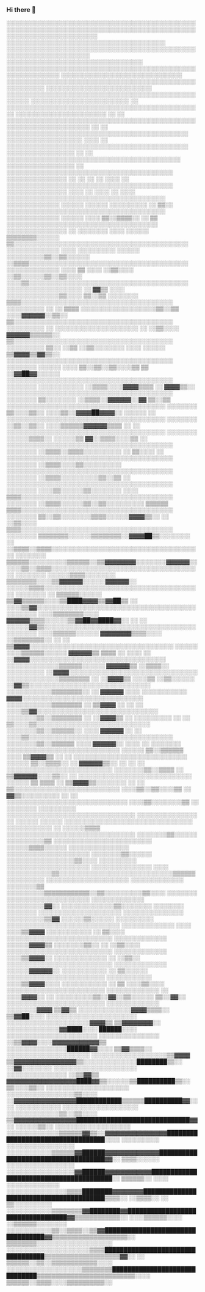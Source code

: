 ### Hi there 👋
░░░░░░░░░░░░░░░░░░░░░░░░░░░░░░░░░░░░░░░░░░░░░░░░░░░░░░░░░░░░░░░░░░░░░░░░░░░░░░░░░░░░░░░░░░░░░░░░░░░░░░░░░░░░░░░░░░░░░░░░░░░░
░░░░░░░░░░░░░░░░░░░░░░░░░░░░░░░░░░░░░░░░░░          ░░░░░░░░░░░░░░░░░░░░░░░░░░░░░░░░░░░░░░░░░░░░░░░░░░░░░░░░░░░░░░░░░░░░░░░░
░░░░░░░░░░░░░░░░░░░░░░░░░░░░░░░░░░░░                        ░░░░░░░░░░░░░░░░░░░░░░░░░░░░░░░░░░░░░░░░░░░░░░░░░░░░░░░░░░░░░░░░
░░░░░░░░░░░░░░░░░░░░░░░░░░░░░░░░                                ░░░░░░░░░░░░░░░░░░░░░░░░░░░░░░░░░░░░░░░░░░░░░░░░░░░░░░░░░░░░
░░░░░░░░░░░░░░░░░░░░░░░░░░░░                                        ░░░░░░░░░░░░░░░░░░░░░░░░░░░░░░░░░░░░░░░░░░░░░░░░░░░░░░░░
░░░░░░░░░░░░░░░░░░░░░░░░░░                                ░░            ░░░░░░░░░░░░░░░░░░░░░░░░░░░░░░░░░░░░░░░░░░░░░░░░░░░░
░░░░░░░░░░░░░░░░░░░░░░░░            ░░                      ░░            ░░░░░░░░░░░░░░░░░░░░░░░░░░░░░░░░░░░░░░░░░░░░░░░░░░
░░░░░░░░░░░░░░░░░░░░░░              ░░                        ░░            ░░░░░░░░░░░░░░░░░░░░░░░░░░░░░░░░░░░░░░░░░░░░░░░░
░░░░░░░░░░░░░░░░░░░░              ░░░░                        ░░            ░░░░░░░░░░░░░░░░░░░░░░░░░░░░░░░░░░░░░░░░░░░░░░░░
░░░░░░░░░░░░░░░░░░                ░░                          ░░              ░░░░░░░░░░░░░░░░░░░░░░░░░░░░░░░░░░░░░░░░░░░░░░
░░░░░░░░░░░░░░░░░░                ░░                                            ░░░░░░░░░░░░░░░░░░░░░░░░░░░░░░░░░░░░░░░░░░░░
░░░░░░░░░░░░░░░░                  ░░                    ░░  ░░  ░░  ░░░░  ░░    ░░░░░░░░░░░░░░░░░░░░░░░░░░░░░░░░░░░░░░░░░░░░
░░░░░░░░░░░░░░░░                ░░░░            ░░        ░░░░  ░░      ░░░░      ░░░░░░░░░░░░░░░░░░░░░░░░░░░░░░░░░░░░░░░░░░
░░░░░░░░░░░░░░                  ░░░░░░          ░░░░░░    ░░░░░░░░░░  ░░  ▒▒░░    ░░░░░░░░░░░░░░░░░░░░░░░░░░░░░░░░░░░░░░░░░░
░░░░░░░░░░░░░░                  ░░░░░░            ░░░░    ▒▒░░▒▒▒▒░░  ░░    ▒▒      ░░░░░░░░░░░░░░░░░░░░░░░░░░░░░░░░░░░░░░░░
░░░░░░░░░░░░░░░░      ░░      ░░░░░░░░    ░░░░    ░░░░░░  ▒▒▒▒▒▒▒▒░░░░░░    ▒▒░░░░░░░░░░░░░░░░░░░░░░░░░░░░░░░░░░░░░░░░░░░░░░
░░░░░░░░░░░░░░        ░░░░  ░░░░░░░░░░    ░░░░░░  ░░░░░░░░░░▒▒░░▒▒░░░░░░    ░░▒▒▒▒░░░░░░░░░░░░░░░░░░░░░░░░░░░░░░░░░░░░░░░░░░
░░░░░░░░░░░░░░        ░░░░  ▒▒  ░░░░    ░░▒▒░░░░  ░░▒▒░░░░░░▒▒░░▒▒░░░░      ░░░░▒▒░░░░░░░░░░░░░░░░░░░░░░░░░░░░░░░░░░░░░░░░░░
░░░░░░░░░░░░░░░░░░░░  ░░  ▓▓▒▒  ░░░░  ░░░░░░░░░░░░░░▒▒░░░░  ▒▒░░▒▒  ░░░░░░░░    ▒▒▒▒░░░░░░░░░░░░░░░░░░░░░░░░░░░░░░░░░░░░░░░░
░░░░░░░░░░  ░░        ░░  ▒▒▒▒  ░░░░░░░░░░░░░░░░░░░░▒▒░░▒▒  ░░░░▓▓▓▓▓▓░░▒▒░░    ▒▒░░░░░░░░░░░░░░░░░░░░░░░░░░░░░░░░░░░░░░░░░░
░░░░░░░░░░    ░░      ░░░░░░░░░░░░░░░░░░░░░░  ░░  ░░▒▒░░░░    ▓▓▓▓▓▓▒▒▒▒▒▒░░    ▒▒░░░░░░░░░░░░░░░░░░░░░░░░░░░░░░░░░░░░░░░░░░
░░░░░░░░░░    ▒▒░░    ░░▒▒    ░░▒▒░░░░░░░░  ░░░░    ░░░░░░    ▒▒▓▓▓▓▒▒▓▓▒▒░░    ░░░░░░░░░░░░░░░░░░░░░░░░░░░░░░░░░░░░░░░░░░░░
░░░░░░░░      ░░░░░░  ░░░░      ▒▒░░▒▒░░▒▒░░░░▒▒      ▒▒      ░░▓▓██▓▓░░░░░░    ░░░░░░░░░░░░░░░░░░░░░░░░░░░░░░░░░░░░░░░░░░░░
░░░░░░░░      ░░░░░░░░░░░░      ░░▒▒▒▒░░░░▓▓▓▓▒▒▒▒    ░░        ▓▓▓▓▒▒░░        ░░░░░░░░░░░░░░░░░░░░░░░░░░░░░░░░░░░░░░░░░░░░
░░░░░░░░        ▒▒░░░░░░░░      ░░▒▒▒▒░░▓▓▓▓▓▓░░▓▓              ▒▒░░▒▒            ░░░░░░░░░░░░░░░░░░░░░░░░░░░░░░░░░░░░░░░░░░
░░░░░░░░        ▒▒░░░░▒▒░░      ░░░░▒▒░░▓▓▓▓██▓▓▓▓░░            ░░░░░░    ░░      ░░░░░░░░░░░░░░░░░░░░░░░░░░░░░░░░░░░░░░░░░░
░░░░░░░░        ░░▒▒░░▒▒░░      ░░░░▒▒▒▒▒▒▓▓▓▓▓▓▒▒▒▒                      ░░  ░░  ░░░░░░░░░░░░░░░░░░░░░░░░░░░░░░░░░░░░░░░░░░
░░░░░░░░      ░░░░░░▒▒▒▒░░  ░░░░░░▒▒  ▓▓░░▒▒▒▒░░░░▒▒                      ░░    ░░░░░░░░░░░░░░░░░░░░░░░░░░░░░░░░░░░░░░░░░░░░
░░░░░░░░      ░░▒▒▒▒░░▒▒▒▒░░░░░░░░░░    ░░  ▒▒░░░░                        ░░    ░░░░░░░░░░░░░░░░░░░░░░░░░░░░░░░░░░░░░░░░░░░░
░░░░░░░░      ░░▒▒▒▒░░░░▒▒░░░░░░░░░░                                            ░░░░░░░░░░░░░░░░░░░░░░░░░░░░░░░░░░░░░░░░░░░░
░░░░░░░░      ░░▒▒▒▒░░░░░░░░░░▒▒░░▒▒                                    ░░      ░░░░░░░░░░░░░░░░░░░░░░░░░░░░░░░░░░░░░░░░░░░░
░░░░░░░░      ░░░░▒▒░░░░░░▒▒░░░░░░░░                                  ░░░░      ▒▒▒▒░░░░░░░░░░░░░░░░░░░░░░░░░░░░░░░░░░░░░░░░
░░░░░░░░      ░░▒▒▒▒░░░░░░▒▒░░▒▒░░░░░░░░░░                          ▒▒▒▒▒▒      ▒▒▒▒░░░░░░░░░░░░░░░░░░░░░░░░░░░░░░░░░░░░░░░░
░░░░░░░░      ▒▒░░▒▒░░░░░░░░▒▒▒▒░░░░░░▓▓▓▓▒▒░░                    ░░  ░░▒▒░░░░  ▒▒▒▒░░░░░░░░░░░░░░░░░░░░░░░░░░░░░░░░░░░░░░░░
░░░░░░░░      ▒▒▒▒▒▒▒▒░░░░░░▒▒▒▒▒▒▒▒░░▓▓▓▓██▒▒░░░░░░░░          ░░      ░░▒▒▒▒░░▒▒▒▒░░░░░░░░░░░░░░░░░░░░░░░░░░░░░░░░░░░░░░░░
░░░░░░░░      ▒▒▒▒▒▒░░░░░░░░░░▒▒▒▒▒▒░░▒▒▓▓▓▓▓▓▓▓░░░░░░░░▓▓▓▓▓▓░░        ░░░░▒▒░░▒▒▒▒░░░░░░░░░░░░░░░░░░░░░░░░░░░░░░░░░░░░░░░░
░░░░░░░░  ░░░░░░▒▒▒▒░░░░░░░░  ▒▒▒▒▒▒▒▒░░░░▒▒▓▓▓▓▓▓░░░░░░▓▓▓▓▓▓░░        ░░░░░░▒▒▒▒░░░░░░░░░░░░░░░░░░░░░░░░░░░░░░░░░░░░░░░░░░
░░░░░░░░  ░░  ▒▒▒▒▒▒░░░░░░    ▒▒▓▓▒▒▒▒▒▒░░░░▒▒████▓▓▓▓▒▒▓▓██▒▒        ░░  ░░░░▒▒▓▓░░░░░░░░░░░░░░░░░░░░░░░░░░░░░░░░░░░░░░░░░░
░░░░░░░░  ░░░░▒▒▒▒▒▒▒▒░░░░    ▓▓▓▓▓▓▒▒▒▒░░░░░░▒▒▓▓██▓▓████▓▓░░    ░░  ░░  ░░░░░░▓▓▒▒░░░░░░░░░░░░░░░░░░░░░░░░░░░░░░░░░░░░░░░░
░░░░░░░░  ░░░░▒▒▒▒▒▒░░░░░░    ▓▓▓▓▓▓▓▓▒▒▒▒░░░░  ░░▒▒▒▒▒▒▒▒░░          ░░    ░░  ▒▒▓▓▓▓░░░░░░░░░░░░░░░░░░░░░░░░░░░░░░░░░░░░░░
░░░░░░    ░░░░▒▒▒▒▒▒░░░░░░    ▓▓▓▓▓▓▒▒  ▒▒▒▒                    ░░  ░░░░    ░░    ░░▓▓▓▓░░░░░░░░░░░░░░░░░░░░░░░░░░░░░░░░░░░░
░░░░░░░░░░░░░░▒▒▒▒▒▒░░░░░░    ▓▓▓▓▓▓▒▒  ░░▒▒▒▒░░                ░░░░░░░░░░          ░░▓▓▓▓░░░░░░░░░░░░░░░░░░░░░░░░░░░░░░░░░░
░░░░░░░░░░░░░░▒▒▒▒▒▒▒▒  ░░    ░░▓▓▓▓▒▒    ░░░░▒▒                ░░▒▒░░░░░░            ░░▓▓▒▒░░░░░░░░░░░░░░░░░░░░░░░░░░░░░░░░
░░░░░░░░░░░░▒▒▒▒▒▒▒▒░░  ░░      ▓▓▓▓▓▓      ░░░░                ░░░░░░░░░░░░            ▓▓▓▓░░░░░░░░░░░░░░░░░░░░░░░░░░░░░░░░
░░░░░░░░░░░░▒▒▒▒▒▒▒▒    ░░      ▒▒▓▓▓▓        ░░                ░░          ░░      ░░░░▒▒▓▓░░░░░░░░░░░░░░░░░░░░░░░░░░░░░░░░
░░░░░░░░▒▒░░▒▒▒▒▒▒▒▒    ░░      ░░▓▓▓▓▒▒      ░░      ░░░░░░░░░░              ░░  ░░  ▒▒░░░░▒▒░░░░░░░░░░░░░░░░░░░░░░░░░░░░░░
░░░░░░░░▒▒░░▒▒▒▒▒▒░░  ░░░░        ▓▓▓▓▓▓            ░░        ░░                ░░░░▒▒░░░░░░░░░░░░░░░░░░░░░░░░░░░░░░░░░░░░░░
░░░░░░░░▒▒░░▒▒▒▒▒▒    ░░░░        ▓▓▓▓▓▓░░      ░░░░            ░░              ░░░░░░░░      ░░░░░░░░░░░░░░░░░░░░░░░░░░░░░░
░░░░░░  ▒▒░░▒▒▒▒▒▒      ░░░░      ▒▒▓▓▓▓▒▒      ░░                                ░░          ░░░░░░░░░░░░░░░░░░░░░░░░░░░░░░
░░░░░░  ▒▒░░▒▒▒▒░░        ░░        ▓▓▓▓▓▓▒▒░░    ░░              ░░            ░░              ░░░░░░░░░░░░░░░░░░░░░░░░░░░░
░░░░░░░░▒▒░░▒▒▒▒            ░░      ▒▒▓▓▓▓▓▓░░░░▒▒░░                          ░░              ░░░░░░░░░░░░░░░░░░░░░░░░░░░░░░
░░░░░░  ▒▒  ▒▒▒▒            ░░      ▒▒▓▓▓▓▒▒░░░░░░░░                ░░        ░░              ▒▒░░░░░░░░░░░░░░░░░░░░░░░░░░░░
░░░░▒▒░░▒▒░░░░▒▒                  ░░  ▓▓▒▒░░░░░░░░░░                ░░      ░░              ░░░░░░░░░░░░░░░░░░░░░░░░░░░░░░░░
░░░░▒▒░░░░░░░░▒▒              ░░    ░░░░░░░░        ░░░░░░░░░░                            ░░░░░░░░░░░░░░░░░░░░░░░░░░░░░░░░░░
░░░░░░░░░░░░░░░░                ░░  ░░░░░░                              ░░░░░░            ░░░░░░░░░░░░░░░░░░░░░░░░░░░░░░░░░░
░░░░░░░░░░░░  ░░              ░░░░░░▒▒▒▒                                                  ░░░░░░░░░░░░░░░░░░░░░░░░░░░░░░░░░░
░░░░░░░░▒▒░░░░░░            ░░░░░░░░░░▒▒                                                          ░░░░░░░░░░░░░░░░░░░░░░░░░░
░░░░░░▒▒▒▒░░░░░░          ░░░░░░░░░░░░░░░░                                                            ░░░░░░░░░░░░░░░░░░░░░░
░░░░░░░░▒▒░░░░░░  ░░░░░░░░░░░░░░░░░░▒▒░░░░                                  ░░░░░░░░░░                ░░░░░░░░░░░░░░░░░░░░░░
░░░░░░░░░░░░░░░░      ░░░░    ░░░░░░░░░░░░▒▒░░░░░░░░░░░░░░░░░░░░░░░░░░░░░░▒▒▒▒▒▒░░░░░░░░░░            ░░░░░░░░░░░░░░░░░░░░░░
░░░░░░░░░░░░░░            ░░░░░░░░▒▒    ░░░░░░░░░░▒▒▒▒▒▒▒▒▒▒▒▒░░▒▒░░░░░░░░░░▒▒░░░░        ░░░░░░░░    ░░░░░░░░░░░░░░░░░░░░░░
░░░░░░░░░░░░░░        ░░░░░░░░░░▓▓░░      ░░░░░░░░░░░░░░▒▒░░░░░░░░        ░░░░░░░░          ░░░░░░░░  ░░░░░░░░░░░░░░░░░░░░░░
░░░░░░░░░░░░░░░░    ░░░░░░░░░░▒▒▓▓                ░░░░░░▒▒░░░░░░          ░░░░░░░░░░          ░░░░░░░░░░░░░░░░░░░░░░░░░░░░░░
░░░░░░░░░░░░░░    ░░░░  ░░░░▒▒▓▓▓▓                ░░░░░░░░░░░░            ░░  ▒▒░░░░            ░░░░░░░░░░░░░░░░░░░░░░░░░░░░
░░░░░░░░░░░░░░        ░░░░░░▓▓▓▓▒▒                ░░░░░░░░▒▒░░          ░░    ░░▒▒░░░░          ░░░░░░░░░░░░░░░░░░░░░░░░░░░░
░░░░░░░░░░░░░░        ░░░░▒▒▓▓▓▓░░              ░░░░░░░░░░░░░░          ░░      ░░▒▒░░          ░░░░░░░░░░░░░░░░░░░░░░░░░░░░
░░░░░░░░░░░░░░      ░░░░░░▓▓▓▓▓▓░░              ░░░░░░░░░░░░          ░░        ▒▒░░░░░░          ░░░░░░░░░░░░░░░░░░░░░░░░░░
░░░░░░░░░░░░        ░░░░▒▒▓▓▓▓░░░░              ░░░░░░░░░░░░  ░░      ▒▒        ░░░░▒▒░░░░        ░░░░░░░░░░░░░░░░░░░░░░░░░░
░░░░░░░░░░░░░░  ░░  ░░░░▓▓▓▓░░    ░░            ░░░░░░░░░░▒▒░░▓▓░░▒▒░░░░░░        ▒▒░░▓▓░░        ░░░░░░░░░░░░░░░░░░░░░░░░░░
░░░░░░░░░░░░░░  ░░░░░░░░▓▓▓▓    ▒▒▓▓▒▒          ░░░░░░░░░░░░░░▓▓▓▓▒▒▒▒░░          ▒▒▓▓██░░░░        ░░░░░░░░░░░░░░░░░░░░░░░░
░░░░░░░░░░░░░░░░░░░░░░▓▓▓▓▒▒  ▒▒▓▓▓▓▓▓▓▓░░      ░░░░░░░░░░░░░░▓▓████░░░░            ██████░░░░      ░░░░░░░░░░░░░░░░░░░░░░░░
░░░░░░░░░░░░░░░░  ░░▒▒▓▓▓▓░░░░▓▓▓▓▓▓▓▓▓▓▓▓▒▒  ░░░░░░░░░░░░░░░░██████▓▓░░░░          ▒▒▓▓▒▒▒▒░░        ░░░░░░░░░░░░░░░░░░░░░░
░░░░░░░░░░░░░░░░░░░░▒▒▓▓▓▓  ▒▒▓▓▓▓▓▓▓▓▓▓▓▓▓▓▓▓▒▒░░░░░░░░░░░░░░████████▒▒░░          ░░▓▓░░░░░░░░      ░░░░░░░░░░░░░░░░░░░░░░
░░░░░░░░░░░░░░░░  ░░▒▒▓▓▒▒  ▓▓▓▓▓▓▓▓▓▓▓▓▓▓▓▓▓▓████▓▓▒▒░░░░░░▒▒██████████▒▒░░          ▒▒░░░░▒▒░░      ░░░░░░░░░░░░░░░░░░░░░░
░░░░░░░░░░░░░░░░░░▒▒░░░░  ░░▓▓▓▓▓▓▓▓▓▓▓▓▓▓▓▓████████████▒▒▒▒▒▒██████████▓▓░░░░        ░░░░░░░░░░░░      ░░░░░░░░░░░░░░░░░░░░
░░░░░░░░░░░░░░▒▒░░▒▒░░░░  ▒▒▓▓▓▓▓▓▓▓▓▓▓▓▓▓▓▓██████████████████████████████▓▓░░          ░░░░░░▒▒░░      ░░░░░░░░░░░░░░░░░░░░
░░░░░░░░░░░░░░▒▒▒▒▒▒▓▓▒▒░░▓▓▓▓▓▓▓▓▓▓▓▓▓▓▓▓██████████████████████████████████░░░░        ░░░░░░░░░░        ░░░░░░░░░░░░░░░░░░
░░░░░░░░░░░░▒▒▒▒▒▒▓▓██████▓▓▓▓▓▓▓▓▓▓▓▓▓▓████████████████████████████████████▓▓░░          ▒▒▒▒░░░░░░      ░░░░░░░░░░░░░░░░░░
░░░░░░░░░░░░░░░░░░▓▓██████▓▓▓▓▓▓▓▓▓▓▓▓████████████████████████████████████████░░            ▒▒▒▒▒▒░░  ░░░░    ░░░░░░░░░░░░░░
░░░░░░░░░░░░░░░░▒▒▒▒████████▓▓▓▓▓▓▓▓████████████████████████████████████████▒▒▒▒░░          ░░▒▒▒▒░░  ░░        ▒▒░░░░░░░░░░
░░░░░░░░░░░░▒▒▒▒▒▒▒▒▓▓████████▓▓██████████████████████████████████▓▓▒▒▒▒▒▒▒▒▒▒▒▒░░        ░░░░▒▒▒▒▒▒░░░░    ░░▒▒▒▒▒▒░░░░░░░░
░░░░░░░░░░░░▒▒░░▒▒▒▒░░▒▒▓▓██████████████████████████████████▓▓▒▒▒▒▒▒▒▒▒▒▒▒▒▒▒▒▒▒▒▒░░            ▒▒▒▒▒▒▒▒░░░░░░░░░░░░░░░░░░░░
░░░░░░░░░░░░░░░░░░░░░░▒▒▒▒██████████████████████████████████▒▒▒▒▒▒▒▒▒▒▒▒▒▒▒▒▒▒▒▒▓▓░░  ░░        ▒▒▒▒▒▒░░▒▒░░▒▒▒▒▒▒▒▒▒▒▒▒░░░░
░░░░░░░░░░░░░░░░░░░░▒▒▒▒▒▒▒▒██████████████████████████████▒▒▒▒▒▒▒▒▒▒▒▒▒▒▒▒▒▒▒▒▒▒▒▒▒▒░░░░        ▒▒▒▒▒▒░░▒▒▒▒░░░░▒▒▒▒▒▒▒▒▒▒░░

<!--
**eloypedrosa/eloypedrosa** is a ✨ _special_ ✨ repository because its `README.md` (this file) appears on your GitHub profile.

Here are some ideas to get you started:

- 🔭 I’m currently working on ...
- 🌱 I’m currently learning ...
- 👯 I’m looking to collaborate on ...
- 🤔 I’m looking for help with ...
- 💬 Ask me about ...
- 📫 How to reach me: ...
- 😄 Pronouns: ...
- ⚡ Fun fact: ...
-->
